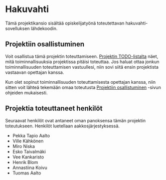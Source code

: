 # Hakuvahti

Tämä projektikansio sisältää opiskelijatyönä toteutettavan hakuvahti-sovelluksen lähdekoodin. 

## Projektiin osallistuminen

Voit osallistua tämä projektin toteuttamiseen. [Projektin TODO-listalta](./TODO.md) näet, mitä toiminnallisuuksia projektissa pitäisi toteuttaa. Jos haluat ottaa jonkun toiminnallisuuden toteuttamisen vastuullesi, niin sovi siitä ensin projektista vastaavan opettajan kanssa. 

Kun olet sopinut toiminnallisuuden toteuttamisesta opettajan kanssa, niin sitten voit lähteä tekemään omaa toteutusta [Projektiin osallistuminen](./CONTRIBUTING.md) -sivun ohjeiden mukaisesti.

## Projektia toteuttaneet henkilöt

Seuraavat henkilöt ovat antaneet oman panoksensa tämän projektin toteutukseen. Henkilöt luetellaan aakkosjärjestyksessä.

 - Pekka Tapio Aalto
 - Ville Kähkönen
 - Miro Niska
 - Esko Taivalmäki
 - Vee Kankaristo
 - Henrik Blom
 - Annastiina Koivu
 - Tuomas Aalto
